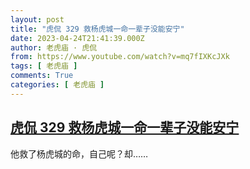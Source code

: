 ```yaml
---
layout: post
title: "虎侃 329 救杨虎城一命一辈子没能安宁"
date: 2023-04-24T21:41:39.000Z
author: 老虎庙 · 虎侃
from: https://www.youtube.com/watch?v=mq7fIXKcJXk
tags: [ 老虎庙 ]
comments: True
categories: [ 老虎庙 ]
---
```

<!--1682372499000-->
[虎侃 329 救杨虎城一命一辈子没能安宁](https://www.youtube.com/watch?v=mq7fIXKcJXk)
------

<div>
他救了杨虎城的命，自己呢？却……
</div>
